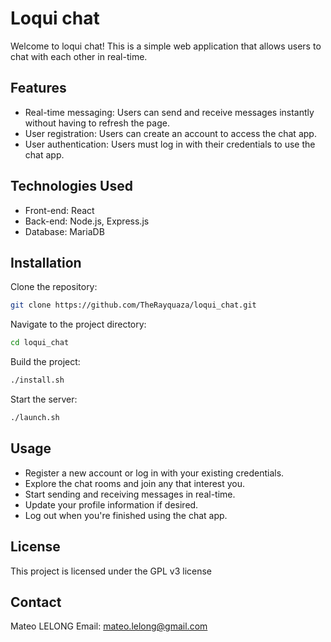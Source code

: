# Loqui chat
Welcome to loqui chat! 
This is a simple web application that allows users to chat with each other in real-time.

## Features
- Real-time messaging: Users can send and receive messages instantly without having to refresh the page.
- User registration: Users can create an account to access the chat app.
- User authentication: Users must log in with their credentials to use the chat app.

## Technologies Used
- Front-end: React
- Back-end: Node.js, Express.js
- Database: MariaDB

## Installation

Clone the repository: 
```sh
git clone https://github.com/TheRayquaza/loqui_chat.git
```

Navigate to the project directory: 
```sh
cd loqui_chat
```

Build the project: 
```sh
./install.sh
```

Start the server: 
```sh
./launch.sh
```

## Usage
- Register a new account or log in with your existing credentials.
- Explore the chat rooms and join any that interest you.
- Start sending and receiving messages in real-time.
- Update your profile information if desired.
- Log out when you're finished using the chat app.

## License
This project is licensed under the GPL v3 license

## Contact

Mateo LELONG
Email: mateo.lelong@gmail.com
